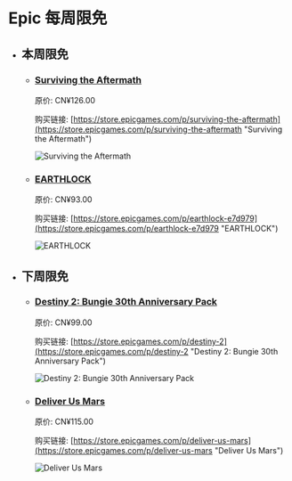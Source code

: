 # Epic 每周限免

- ## 本周限免


  - ### [Surviving the Aftermath](https://store.epicgames.com/p/surviving-the-aftermath "Surviving the Aftermath")

    原价: CN¥126.00

    购买链接: [https://store.epicgames.com/p/surviving-the-aftermath](https://store.epicgames.com/p/surviving-the-aftermath "Surviving the Aftermath")

    ![Surviving the Aftermath](https://cdn1.epicgames.com/offer/95b4d5a753d042678f775d5e1eb5ab25/EGS_SurvivingtheAftermath_IceflakeStudiosOy_S1_2560x1440-61c69731778b92a32a9dbfd7c1a35d72)


  - ### [EARTHLOCK](https://store.epicgames.com/p/earthlock-e7d979 "EARTHLOCK")

    原价: CN¥93.00

    购买链接: [https://store.epicgames.com/p/earthlock-e7d979](https://store.epicgames.com/p/earthlock-e7d979 "EARTHLOCK")

    ![EARTHLOCK](https://cdn1.epicgames.com/spt-assets/3fa7dc9ed5df483cb4cba9a1e7d7497c/earthlock-15ff1.png)


- ## 下周限免


  - ### [Destiny 2: Bungie 30th Anniversary Pack](https://store.epicgames.com/p/destiny-2 "Destiny 2: Bungie 30th Anniversary Pack")

    原价: CN¥99.00

    购买链接: [https://store.epicgames.com/p/destiny-2](https://store.epicgames.com/p/destiny-2 "Destiny 2: Bungie 30th Anniversary Pack")

    ![Destiny 2: Bungie 30th Anniversary Pack](https://cdn1.epicgames.com/offer/428115def4ca4deea9d69c99c5a5a99e/EGS_Destiny2Bungie30thAnniversaryPack_Bungie_AddOn_S1_2560x1440-40e931364bcfa578a0b3b9daed1774bf)


  - ### [Deliver Us Mars](https://store.epicgames.com/p/deliver-us-mars "Deliver Us Mars")

    原价: CN¥115.00

    购买链接: [https://store.epicgames.com/p/deliver-us-mars](https://store.epicgames.com/p/deliver-us-mars "Deliver Us Mars")

    ![Deliver Us Mars](https://cdn1.epicgames.com/offer/53ec6d9f552241549c4d8aa1a42bcb3b/EGS_DeliverUsMars_KeokeNInteractive_S1_2560x1440-b5b36e7ef7feabf180837cc9d15efdae)

